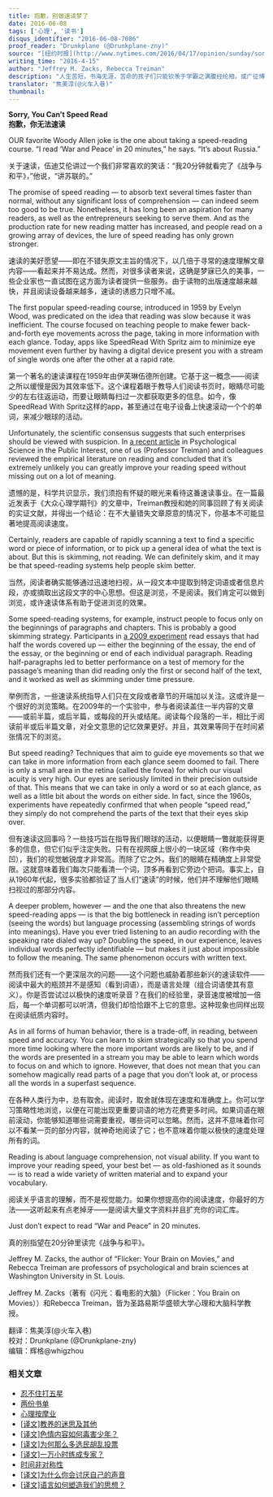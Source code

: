 ```yaml
---
title: 抱歉，别做速读梦了
date: 2016-06-08
tags: ['心理', '读书']
disqus_identifier: "2016-06-08-7086"
proof_reader: "Drunkplane (@Drunkplane-zny)"
source: "[纽约时报](http://www.nytimes.com/2016/04/17/opinion/sunday/sorry-you-cant-speed-read.html)"
writing_time: "2016-4-15"
author: "Jeffrey M. Zacks, Rebecca Treiman"
description: "人生苦短，书海无涯，苦命的孩子们只能钦羡于学霸之满腹经纶相，或广征博引范，哀叹为何自己不能一目十行，日阅五车，于是便有了各种速读术，拜智能手机之赐，如今更有众速读APP相助，那么，究竟有多少人掌握了此项神技，并且靠它学到了更多东西呢？"
translator: "焦美淳(@火车入巷)"
thumbnail:
---
```


**Sorry, You Can’t Speed Read**  
**抱歉，你无法速读**

OUR favorite Woody Allen joke is the one about taking a speed-reading course. “I read ‘War and Peace’ in 20 minutes,” he says. “It’s about Russia.”

关于速读，伍迪艾伦讲过一个我们非常喜欢的笑话：“我20分钟就看完了《战争与和平》，”他说，“讲苏联的。”

The promise of speed reading — to absorb text several times faster than normal, without any significant loss of comprehension — can indeed seem too good to be true. Nonetheless, it has long been an aspiration for many readers, as well as the entrepreneurs seeking to serve them. And as the production rate for new reading matter has increased, and people read on a growing array of devices, the lure of speed reading has only grown stronger.

速读的美好愿望——即在不错失原文主旨的情况下，以几倍于寻常的速度理解文章内容——看起来并不易达成。然而，对很多读者来说，这确是梦寐已久的美事，一些企业家也一直试图在这方面为读者提供一些服务。由于读物的出版速度越来越快，并且阅读设备越来越多，速读的诱惑力只增不减。

The first popular speed-reading course, introduced in 1959 by Evelyn Wood, was predicated on the idea that reading was slow because it was inefficient. The course focused on teaching people to make fewer back-and-forth eye movements across the page, taking in more information with each glance. Today, apps like SpeedRead With Spritz aim to minimize eye movement even further by having a digital device present you with a stream of single words one after the other at a rapid rate.

第一个著名的速读课程在1959年由伊芙琳伍德所创建。它基于这一概念——阅读之所以缓慢是因为其效率低下。这个课程着眼于教导人们阅读书页时，眼睛尽可能少的左右往返运动，而要让眼睛每扫过一次都获取更多的信息。如今，像SpeedRead With Spritz这样的app，甚至通过在电子设备上快速滚动一个个的单词，来减少眼球的活动。

Unfortunately, the scientific consensus suggests that such enterprises should be viewed with suspicion. In [a recent article](http://doi.org/10.1177/1529100615623267) in Psychological Science in the Public Interest, one of us (Professor Treiman) and colleagues reviewed the empirical literature on reading and concluded that it’s extremely unlikely you can greatly improve your reading speed without missing out on a lot of meaning.

遗憾的是，科学共识显示，我们须抱有怀疑的眼光来看待这番速读事业。在一篇最近发表于《大众心理学期刊》的文章中，Treiman教授和她的同事回顾了有关阅读的实证文献，并得出一个结论：在不大量错失文章原意的情况下，你基本不可能显著地提高阅读速度。

Certainly, readers are capable of rapidly scanning a text to find a specific word or piece of information, or to pick up a general idea of what the text is about. But this is skimming, not reading. We can definitely skim, and it may be that speed-reading systems help people skim better.

当然，阅读者确实能够通过迅速地扫视，从一段文本中提取到特定词语或者信息片段，亦或摘取出这段文字的中心思想。但这是浏览，不是阅读。我们肯定可以做到浏览，或许速读体系有助于促进浏览的效果。

Some speed-reading systems, for example, instruct people to focus only on the beginnings of paragraphs and chapters. This is probably a good skimming strategy. Participants in [a 2009 experiment](http://psycnet.apa.org/journals/xap/15/3/228/) read essays that had half the words covered up — either the beginning of the essay, the end of the essay, or the beginning or end of each individual paragraph. Reading half-paragraphs led to better performance on a test of memory for the passage’s meaning than did reading only the first or second half of the text, and it worked as well as skimming under time pressure.

举例而言，一些速读系统指导人们只在文段或者章节的开端加以关注。这或许是一个很好的浏览策略。在2009年的一个实验中，参与者阅读盖住一半内容的文章——或前半篇，或后半篇，或每段的开头或结尾。阅读每个段落的一半，相比于阅读前半或后半篇文章，对全文意思的记忆效果更好。并且，其效果等同于在时间紧张情况下的浏览。

But speed reading? Techniques that aim to guide eye movements so that we can take in more information from each glance seem doomed to fail. There is only a small area in the retina (called the fovea) for which our visual acuity is very high. Our eyes are seriously limited in their precision outside of that. This means that we can take in only a word or so at each glance, as well as a little bit about the words on either side. In fact, since the 1960s, experiments have repeatedly confirmed that when people “speed read,” they simply do not comprehend the parts of the text that their eyes skip over.

但有速读这回事吗？一些技巧旨在指导我们眼球的活动，以便眼睛一瞥就能获得更多的信息，但它们似乎注定失败。只有在视网膜上很小的一块区域（称作中央凹），我们的视觉敏锐度才非常高。而除了它之外，我们的眼睛在精确度上非常受限。这就意味着我们每次只能看清一个词，顶多再看到它旁边个把词。事实上，自从1960年代起，很多实验都验证了当人们“速读”的时候，他们并不理解他们眼睛扫视过的那部分内容。

A deeper problem, however — and the one that also threatens the new speed-reading apps — is that the big bottleneck in reading isn’t perception (seeing the words) but language processing (assembling strings of words into meanings). Have you ever tried listening to an audio recording with the speaking rate dialed way up? Doubling the speed, in our experience, leaves individual words perfectly identifiable — but makes it just about impossible to follow the meaning. The same phenomenon occurs with written text.

然而我们还有一个更深层次的问题——这个问题也威胁着那些新兴的速读软件——阅读中最大的瓶颈并不是感知（看到词语），而是语言处理（组合词语使其有意义）。你是否尝试过以极快的速度听录音？在我们的经验里，录音速度被增加一倍后，每一个单词都可以听清，但我们却恰恰跟不上它的意思。这种现象也同样出现在阅读纸质内容时。

As in all forms of human behavior, there is a trade-off, in reading, between speed and accuracy. You can learn to skim strategically so that you spend more time looking where the more important words are likely to be, and if the words are presented in a stream you may be able to learn which words to focus on and which to ignore. However, that does not mean that you can somehow magically read parts of a page that you don’t look at, or process all the words in a superfast sequence.

在各种人类行为中，总有取舍。阅读时，取舍就体现在速度和准确度上。你可以学习策略性地浏览，以便在可能出现更重要词语的地方花费更多时间。如果词语在眼前滚动，你能够知道哪些词需要重视，哪些词可以忽略。然而，这并不意味着你可以不看某一页的部分内容，就神奇地阅读了它；也不意味着你能以极快的速度处理所有的词。

Reading is about language comprehension, not visual ability. If you want to improve your reading speed, your best bet — as old-fashioned as it sounds — is to read a wide variety of written material and to expand your vocabulary.

阅读关乎语言的理解，而不是视觉能力。如果你想提高你的阅读速度，你最好的方法——这听起来有点老掉牙——是阅读大量文字资料并且扩充你的词汇库。

Just don’t expect to read “War and Peace” in 20 minutes.

真的别指望在20分钟里读完《战争与和平》。

Jeffrey M. Zacks, the author of “Flicker: Your Brain on Movies,” and Rebecca Treiman are professors of psychological and brain sciences at Washington University in St. Louis.

Jeffrey M. Zacks（著有《闪光：看电影的大脑》（Flicker：You Brain on Movies））和Rebecca Treiman，皆为圣路易斯华盛顿大学心理和大脑科学教授。


翻译：焦美淳(@火车入巷)  
校对：Drunkplane (@Drunkplane-zny)  
编辑：辉格@whigzhou


### 相关文章

* [忍不住打五星](https://headsalon.org/archives/7633.html "忍不住打五星")
* [两份书单](https://headsalon.org/archives/7748.html "两份书单")
* [心理按摩业](https://headsalon.org/archives/7767.html "心理按摩业")
* [[译文]教养的迷思及其他](https://headsalon.org/archives/7476.html "[译文]教养的迷思及其他")
* [[译文]色情内容如何毒害少年？](https://headsalon.org/archives/7470.html "[译文]色情内容如何毒害少年？")
* [[译文]为何那么多选民胡乱投票](https://headsalon.org/archives/7402.html "[译文]为何那么多选民胡乱投票")
* [[译文]一万小时练成专家？](https://headsalon.org/archives/7082.html "[译文]一万小时练成专家？")
* [时间非对称性](https://headsalon.org/archives/7193.html "时间非对称性")
* [[译文]为什么你会讨厌自己的声音](https://headsalon.org/archives/6967.html "[译文]为什么你会讨厌自己的声音")
* [[译文]语言如何塑造我们的思想？](https://headsalon.org/archives/6960.html "[译文]语言如何塑造我们的思想？")
